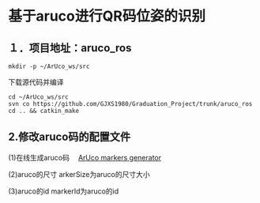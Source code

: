 # 基于aruco进行QR码位姿的识别

## １．项目地址：aruco_ros
```
mkdir -p ~/ArUco_ws/src
```
下载源代码并编译
```
cd ~/ArUco_ws/src
svn co https://github.com/GJXS1980/Graduation_Project/trunk/aruco_ros
cd .. && catkin_make
```
## 2.修改aruco码的配置文件　
(1)在线生成aruco码　
[ArUco markers generator](http://chev.me/arucogen/)

(2)aruco的尺寸
arkerSize为aruco的尺寸大小

(3)aruco的id
markerId为aruco的id
